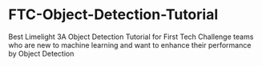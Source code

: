 # FTC-Object-Detection-Tutorial
Best Limelight 3A Object Detection Tutorial for First Tech Challenge teams who are new to machine learning and want to enhance their performance by Object Detection
